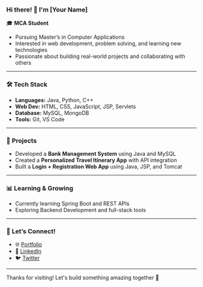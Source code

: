 ### Hi there! 👋 I'm [Your Name]

🎓 **MCA Student**  
- Pursuing Master’s in Computer Applications  
- Interested in web development, problem solving, and learning new technologies  
- Passionate about building real-world projects and collaborating with others  

---

### 🛠️ Tech Stack
- **Languages:** Java, Python, C++  
- **Web Dev:** HTML, CSS, JavaScript, JSP, Servlets  
- **Database:** MySQL, MongoDB  
- **Tools:** Git, VS Code  

---

### 🚀 Projects
- Developed a **Bank Management System** using Java and MySQL  
- Created a **Personalized Travel Itinerary App** with API integration  
- Built a **Login + Registration Web App** using Java, JSP, and Tomcat  

---

### 📊 Learning & Growing
- Currently learning Spring Boot and REST APIs  
- Exploring Backend Development and full-stack tools  

---

### 🤝 Let’s Connect!
- 🌐 [Portfolio](#)  
- 💼 [LinkedIn](#)  
- 🐦 [Twitter](#)  

---

Thanks for visiting! Let's build something amazing together 🚀

